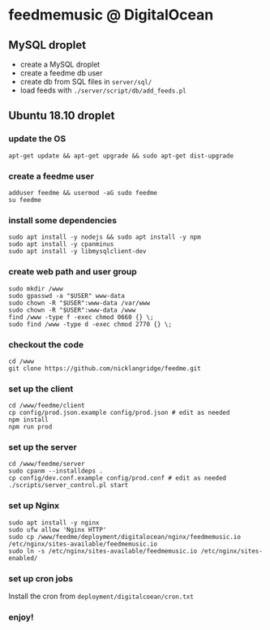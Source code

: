 # feedmemusic @  DigitalOcean
## MySQL droplet
- create a MySQL droplet
- create a feedme db user
- create db from SQL files in `server/sql/`
- load feeds with `./server/script/db/add_feeds.pl`
 
## Ubuntu 18.10 droplet

### update the OS
```
apt-get update && apt-get upgrade && sudo apt-get dist-upgrade
```
### create a feedme user
```
adduser feedme && usermod -aG sudo feedme
su feedme
```
### install some dependencies
```
sudo apt install -y nodejs && sudo apt install -y npm
sudo apt install -y cpanminus
sudo apt install -y libmysqlclient-dev
```

### create web path and user group
```
sudo mkdir /www
sudo gpasswd -a "$USER" www-data
sudo chown -R "$USER":www-data /var/www
sudo chown -R "$USER":www-data /www
find /www -type f -exec chmod 0660 {} \;
sudo find /www -type d -exec chmod 2770 {} \;
```
### checkout the code
```
cd /www
git clone https://github.com/nicklangridge/feedme.git
```

### set up the client
```
cd /www/feedme/client
cp config/prod.json.example config/prod.json # edit as needed
npm install
npm run prod
```

### set up the server
```
cd /www/feedme/server
sudo cpanm --installdeps .
cp config/dev.conf.example config/prod.conf # edit as needed
./scripts/server_control.pl start
```
### set up Nginx
```
sudo apt install -y nginx
sudo ufw allow 'Nginx HTTP'
sudo cp /www/feedme/deployment/digitalocean/nginx/feedmemusic.io /etc/nginx/sites-available/feedmemusic.io
sudo ln -s /etc/nginx/sites-available/feedmemusic.io /etc/nginx/sites-enabled/
```

### set up cron jobs
Install the cron from `deployment/digitalcoean/cron.txt`

### enjoy!